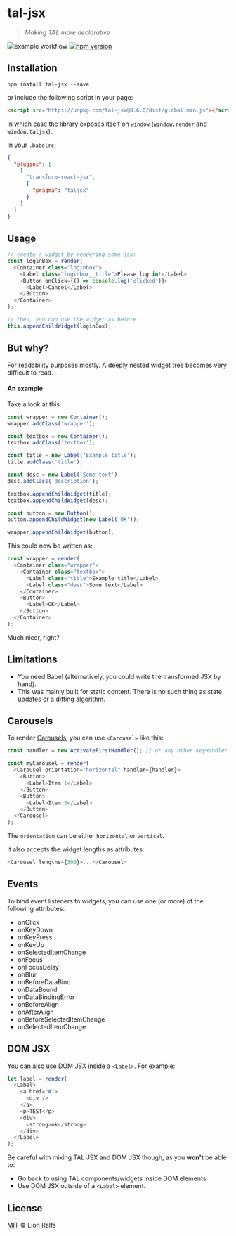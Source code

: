 # tal-jsx

> _Making TAL more declarative_

![example workflow](https://github.com/lionralfs/tal-jsx/actions/workflows/main.yml/badge.svg)
[![npm version](https://badge.fury.io/js/tal-jsx.svg)](https://www.npmjs.com/package/tal-jsx)


## Installation

```
npm install tal-jsx --save
```

or include the following script in your page:

```html
<script src="https://unpkg.com/tal-jsx@0.6.0/dist/global.min.js"></script>
```

in which case the library exposes itself on `window` (`window.render` and `window.taljsx`).

In your `.babelrc`:

```json
{
  "plugins": [
    [
      "transform-react-jsx",
      {
        "pragma": "taljsx"
      }
    ]
  ]
}
```

## Usage

```js
// create a widget by rendering some jsx:
const loginBox = render(
  <Container class="loginbox">
    <Label class="loginbox__title">Please log in!</Label>
    <Button onClick={() => console.log('clicked')}>
      <Label>Cancel</Label>
    </Button>
  </Container>
);

// then, you can use the widget as before:
this.appendChildWidget(loginBox);
```

## But why?

For readability purposes mostly. A deeply nested widget
tree becomes very difficult to read.

#### An example

Take a look at this:

```js
const wrapper = new Container();
wrapper.addClass('wrapper');

const textbox = new Container();
textbox.addClass('textbox');

const title = new Label('Example title');
title.addClass('title');

const desc = new Label('Some text');
desc.addClass('description');

textbox.appendChildWidget(title);
textbox.appendChildWidget(desc);

const button = new Button();
button.appendChildWidget(new Label('OK'));

wrapper.appendChildWidget(button);
```

This could now be written as:

```js
const wrapper = render(
  <Container class="wrapper">
    <Container class="textbox">
      <Label class="title">Example title</Label>
      <Label class="desc">Some text</Label>
    </Container>
    <Button>
      <Label>OK</Label>
    </Button>
  </Container>
);
```

Much nicer, right?

## Limitations

* You need Babel (alternatively, you could write the transformed JSX by hand).
* This was mainly built for static content. There is no such thing as state updates or a diffing algorithm.

## Carousels

To render [Carousels](https://bbc.github.io/tal/widgets/carousel.html), you can use `<Carousel>` like this:

```js
const handler = new ActivateFirstHandler(); // or any other KeyHandler

const myCarousel = render(
  <Carousel orientation="horizontal" handler={handler}>
    <Button>
      <Label>Item 1</Label>
    </Button>
    <Button>
      <Label>Item 2</Label>
    </Button>
  </Carousel>
);
```

The `orientation` can be either `horizontal` or `vertical`.

It also accepts the widget lengths as attributes:

```js
<Carousel lengths={300}>...</Carousel>
```

## Events

To bind event listeners to widgets, you can use one (or more) of the following attributes:

* onClick
* onKeyDown
* onKeyPress
* onKeyUp
* onSelectedItemChange
* onFocus
* onFocusDelay
* onBlur
* onBeforeDataBind
* onDataBound
* onDataBindingError
* onBeforeAlign
* onAfterAlign
* onBeforeSelectedItemChange
* onSelectedItemChange

## DOM JSX

You can also use DOM JSX inside a `<Label>`. For example:

```js
let label = render(
  <Label>
    <a href="#">
      <div />
    </a>
    <p>TEST</p>
    <div>
      <strong>ok</strong>
    </div>
  </Label>
);
```

Be careful with mixing TAL JSX and DOM JSX though, as you **won't** be able to:
* Go back to using TAL components/widgets inside DOM elements
* Use DOM JSX outside of a `<Label>` element.

## License

[MIT](LICENSE) © Lion Ralfs
